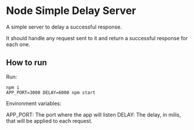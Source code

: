 # Node Simple Delay Server

A simple server to delay a successful response.

It should handle any request sent to it and return a successful response for each one.

## How to run

Run:

```
npm i
APP_PORT=3000 DELAY=6000 npm start
```
Environment variables:

APP_PORT: The port where the app will listen
DELAY:    The delay, in milis, that will be applied to each request.
